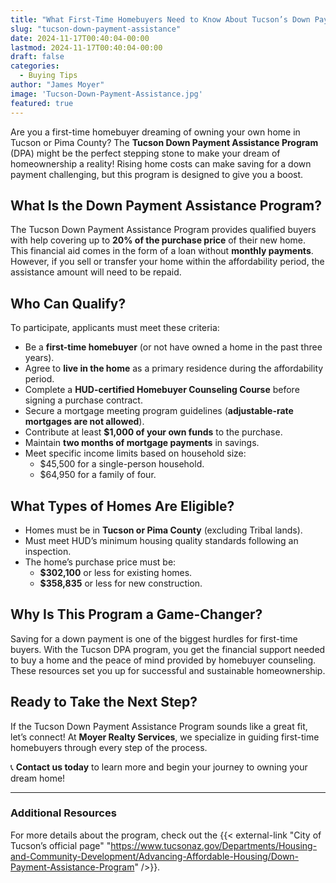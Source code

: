 ```yaml
---
title: "What First-Time Homebuyers Need to Know About Tucson’s Down Payment Assistance Program"
slug: "tucson-down-payment-assistance"
date: 2024-11-17T00:40:04-00:00
lastmod: 2024-11-17T00:40:04-00:00
draft: false
categories:
  - Buying Tips
author: "James Moyer"
image: 'Tucson-Down-Payment-Assistance.jpg'
featured: true
---
```


Are you a first-time homebuyer dreaming of owning your own home in Tucson or Pima County? The **Tucson Down Payment Assistance Program** (DPA) might be the perfect stepping stone to make your dream of homeownership a reality! Rising home costs can make saving for a down payment challenging, but this program is designed to give you a boost.

## What Is the Down Payment Assistance Program?

The Tucson Down Payment Assistance Program provides qualified buyers with help covering up to **20% of the purchase price** of their new home. This financial aid comes in the form of a loan without **monthly payments**. However, if you sell or transfer your home within the affordability period, the assistance amount will need to be repaid.

## Who Can Qualify?

To participate, applicants must meet these criteria:

- Be a **first-time homebuyer** (or not have owned a home in the past three years).
- Agree to **live in the home** as a primary residence during the affordability period.
- Complete a **HUD-certified Homebuyer Counseling Course** before signing a purchase contract.
- Secure a mortgage meeting program guidelines (**adjustable-rate mortgages are not allowed**).
- Contribute at least **$1,000 of your own funds** to the purchase.
- Maintain **two months of mortgage payments** in savings.
- Meet specific income limits based on household size:
  - $45,500 for a single-person household.
  - $64,950 for a family of four.

## What Types of Homes Are Eligible?

- Homes must be in **Tucson or Pima County** (excluding Tribal lands).
- Must meet HUD’s minimum housing quality standards following an inspection.
- The home’s purchase price must be:
  - **$302,100** or less for existing homes.
  - **$358,835** or less for new construction.

## Why Is This Program a Game-Changer?

Saving for a down payment is one of the biggest hurdles for first-time buyers. With the Tucson DPA program, you get the financial support needed to buy a home and the peace of mind provided by homebuyer counseling. These resources set you up for successful and sustainable homeownership.

## Ready to Take the Next Step?

If the Tucson Down Payment Assistance Program sounds like a great fit, let’s connect! At **Moyer Realty Services**, we specialize in guiding first-time homebuyers through every step of the process.

📞 **Contact us today** to learn more and begin your journey to owning your dream home!

---

### Additional Resources

For more details about the program, check out the {{< external-link "City of Tucson’s official page" "https://www.tucsonaz.gov/Departments/Housing-and-Community-Development/Advancing-Affordable-Housing/Down-Payment-Assistance-Program" />}}.

